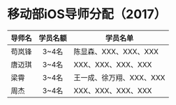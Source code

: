 # 移动部iOS导师分配（2017）

| 导师名  | 学员名额 | 学员名单            |
| ---- | :--: | --------------- |
| 苟岚锋  | 3~4名 | 陈显森、XXX、XXX、XXX |
| 唐迈琪  | 3~4名 | XXX、XXX、XXX、XXX |
| 梁霄   | 3~4名 | 王一成、徐万翔、XXX、XXX |
| 周杰   | 3~4名 | XXX、XXX、XXX、XXX |

